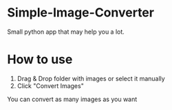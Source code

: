 # Simple-Image-Converter
Small python app that may help you a lot.

# How to use
1. Drag & Drop folder with images or select it manually
2. Click "Convert Images"

You can convert as many images as you want
